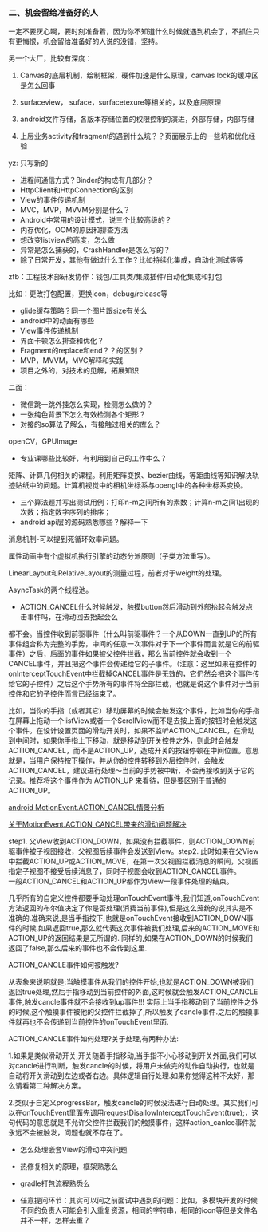 ### 二、机会留给准备好的人

一定不要灰心啊，要时刻准备着，因为你不知道什么时候就遇到机会了，不抓住只有更悔恨，机会留给准备好的人说的没错，坚持。

另一个大厂，比较有深度：

1. Canvas的底层机制，绘制框架，硬件加速是什么原理，canvas lock的缓冲区是怎么回事

2. surfaceview， suface，surfacetexure等相关的，以及底层原理

3. android文件存储，各版本存储位置的权限控制的演进，外部存储，内部存储

4. 上层业务activity和fragment的遇到什么坑？？页面展示上的一些坑和优化经验

yz: 只写新的

* 进程间通信方式？Binder的构成有几部分？
* HttpClient和HttpConnection的区别
* View的事件传递机制
* MVC，MVP，MVVM分别是什么？
* Android中常用的设计模式，说三个比较高级的？
* 内存优化，OOM的原因和排查方法
* 想改变listview的高度，怎么做
* 异常是怎么捕获的，CrashHandler是怎么写的？
* 除了日常开发，其他有做过什么工作？比如持续化集成，自动化测试等等

zfb：工程技术部研发协作：钱包/工具类/集成插件/自动化集成和打包

比如：更改打包配置，更换icon，debug/release等

* glide缓存策略？同一个图片跟size有关么
* android中的动画有哪些
* View事件传递机制
* 界面卡顿怎么排查和优化？
* Fragment的replace和end？？的区别？
* MVP，MVVM，MVC解释和实践
* 项目之外的，对技术的见解，拓展知识

二面：

* 微信跳一跳外挂怎么实现，检测怎么做的？
* 一张纯色背景下怎么有效检测各个矩形？
* 对接的so算法了解么，有接触过相关的库么？

openCV，GPUImage

* 专业课哪些比较好，有利用到自己的工作中么？

矩阵、计算几何相关的课程。利用矩阵变换、bezier曲线，等距曲线等知识解决轨迹贴纸中的问题。计算机视觉中的相机坐标系与opengl中的各种坐标系变换。

* 三个算法题并写出测试用例：打印n-m之间所有的素数；计算n-m之间1出现的次数；指定数字序列的排序；
* android api层的源码熟悉哪些？解释一下

消息机制-可以提到死循环效率问题。

属性动画中有个虚拟机执行引擎的动态分派原则（子类方法重写）。

LinearLayout和RelativeLayout的测量过程，前者对于weight的处理。

AsyncTask的两个线程池。

* ACTION\_CANCEL什么时候触发，触摸button然后滑动到外部抬起会触发点击事件吗，在滑动回去抬起会么

都不会。当控件收到前驱事件（什么叫前驱事件？一个从DOWN一直到UP的所有事件组合称为完整的手势，中间的任意一次事件对于下一个事件而言就是它的前驱事件）之后，后面的事件如果被父控件拦截，那么当前控件就会收到一个CANCEL事件，并且把这个事件会传递给它的子事件。（注意：这里如果在控件的onInterceptTouchEvent中拦截掉CANCEL事件是无效的，它仍然会把这个事件传给它的子控件）之后这个手势所有的事件将全部拦截，也就是说这个事件对于当前控件和它的子控件而言已经结束了。

比如，当你的手指（或者其它）移动屏幕的时候会触发这个事件，比如当你的手指在屏幕上拖动一个listView或者一个ScrollView而不是去按上面的按钮时会触发这个事件。在设计设置页面的滑动开关时，如果不监听ACTION\_CANCEL，在滑动到中间时，如果你手指上下移动，就是移动到开关控件之外，则此时会触发ACTION\_CANCEL，而不是ACTION\_UP，造成开关的按钮停顿在中间位置。意思就是，当用户保持按下操作，并从你的控件转移到外层控件时，会触发ACTION\_CANCEL，建议进行处理～当前的手势被中断，不会再接收到关于它的记录。推荐将这个事件作为 ACTION\_UP 来看待，但是要区别于普通的 ACTION\_UP。

[android MotionEvent.ACTION\_CANCEL情景分析](http://blog.csdn.net/y444400/article/details/53435696)

[关于MotionEvent.ACTION\_CANCEL带来的滑动问题解决](http://blog.csdn.net/kingofhacker/article/details/75111372)

step1. 父View收到ACTION\_DOWN，如果没有拦截事件，则ACTION\_DOWN前驱事件被子视图接收，父视图后续事件会发送到View。step2. 此时如果在父View中拦截ACTION\_UP或ACTION\_MOVE，在第一次父视图拦截消息的瞬间，父视图指定子视图不接受后续消息了，同时子视图会收到ACTION\_CANCEL事件。  
一般ACTION\_CANCEL和ACTION\_UP都作为View一段事件处理的结束。

几乎所有的自定义控件都要手动处理onTouchEvent事件,我们知道,onTouchEvent方法返回的布尔值决定了你是否处理\(消费当前事件\),但是这么笼统的说其实是不准确的.准确来说,是当手指按下,也就是onTouchEvent接收到ACTION\_DOWN事件的时候,如果返回true,那么就代表这次事件被我们处理,后来的ACTION\_MOVE和ACTION\_UP的返回结果是无所谓的. 同样的,如果在ACTION\_DOWN的时候我们返回了false,那么后来的事件也不会传到这里.

ACTION\_CANCLE事件如何被触发?

从表象来说明就是:当触摸事件从我们的控件开始,也就是ACTION\_DOWN被我们返回true处理,然后手指移动到当前控件的外面,这时候就会触发ACTION\_CANCLE事件,触发cancle事件就不会接收到up事件!!! 实际上当手指移动到了当前控件之外的时候,这个触摸事件被他的父控件拦截掉了,所以触发了cancle事件.之后的触摸事件就再也不会传递到当前控件的onTouchEvent里面.

ACTION\_CANCLE事件如何处理?关于处理,有两种办法:

1.如果是类似滑动开关,开关随着手指移动,当手指不小心移动到开关外面,我们可以对cancle进行判断，触发cancle的时候，将用户未做完的动作自动执行，也就是自动将开关滑动到左边或者右边。具体逻辑自行处理.如果你觉得这种不太好，那么请看第二种解决方案。

2.类似于自定义progressBar，触发cancle的时候没法进行自动处理。其实我们可以在onTouchEvent里面先调用requestDisallowInterceptTouchEvent\(true\);，这句代码的意思就是不允许父控件拦截我们的触摸事件，这样action\_canlce事件就永远不会被触发，问题也就不存在了。

* 怎么处理嵌套View的滑动冲突问题

* 热修复相关的原理，框架熟悉么

* gradle打包流程熟悉么

* 任意提问环节：其实可以问之前面试中遇到的问题：比如，多模块开发的时候不同的负责人可能会引入重复资源，相同的字符串，相同的icon等但是文件名并不一样，怎样去重？



